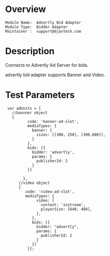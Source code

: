 # Overview

```
Module Name:  Advertly Bid Adapter
Module Type:  Bidder Adapter
Maintainer :  support@djaxtech.com
```

# Description

Connects to Advertly Ad Server for bids.

advertly bid adapter supports Banner and Video.

# Test Parameters
```
 var adUnits = [
   //bannner object
   {
          code: 'banner-ad-slot',
          mediaTypes: {
            banner: {
              sizes: [[300, 250], [300,600]],
            }
          },
          bids: [{
            bidder: 'advertly',
            params: {
              publisherId: 2
            }
          }]
  
        },
      //video object
      {
         code: 'video-ad-slot',
         mediaTypes: {
              video: {
                context: 'instream',
                playerSize: [640, 480],
              },
            },
            bids: [{
              bidder: "advertly",
              params: {
                publisherId: 2
              }
            }]
          }];
```
